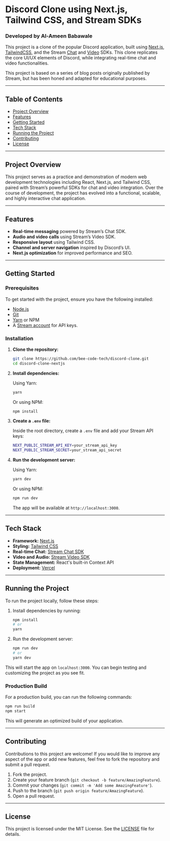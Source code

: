 
# Discord Clone using Next.js, Tailwind CSS, and Stream SDKs

### Developed by Al-Ameen Babawale

This project is a clone of the popular Discord application, built using [Next.js](https://nextjs.org), [TailwindCSS](https://tailwindcss.com), and the Stream [Chat](https://getstream.io/chat/docs/) and [Video](https://getstream.io/video/docs/) SDKs. This clone replicates the core UI/UX elements of Discord, while integrating real-time chat and video functionalities.

This project is based on a series of blog posts originally published by Stream, but has been honed and adapted for educational purposes.

---

## Table of Contents

- [Project Overview](#project-overview)
- [Features](#features)
- [Getting Started](#getting-started)
- [Tech Stack](#tech-stack)
- [Running the Project](#running-the-project)
- [Contributing](#contributing)
- [License](#license)

---

## Project Overview

This project serves as a practice and demonstration of modern web development technologies including React, Next.js, and Tailwind CSS, paired with Stream’s powerful SDKs for chat and video integration. Over the course of development, the project has evolved into a functional, scalable, and highly interactive chat application.

---

## Features

- **Real-time messaging** powered by Stream’s Chat SDK.
- **Audio and video calls** using Stream’s Video SDK.
- **Responsive layout** using Tailwind CSS.
- **Channel and server navigation** inspired by Discord’s UI.
- **Next.js optimization** for improved performance and SEO.

---

## Getting Started

### Prerequisites

To get started with the project, ensure you have the following installed:

- [Node.js](https://nodejs.org/en/)
- [Git](https://git-scm.com/)
- [Yarn](https://classic.yarnpkg.com/en/docs/install) or NPM
- A [Stream account](https://getstream.io/try-for-free/) for API keys.

### Installation

1. **Clone the repository:**

   ```bash
   git clone https://github.com/bee-code-tech/discord-clone.git
   cd discord-clone-nextjs
   ```

2. **Install dependencies:**

   Using Yarn:

   ```bash
   yarn
   ```

   Or using NPM:

   ```bash
   npm install
   ```

3. **Create a `.env` file:**

   Inside the root directory, create a `.env` file and add your Stream API keys:

   ```bash
   NEXT_PUBLIC_STREAM_API_KEY=your_stream_api_key
   NEXT_PUBLIC_STREAM_SECRET=your_stream_api_secret
   ```

4. **Run the development server:**

   Using Yarn:

   ```bash
   yarn dev
   ```

   Or using NPM:

   ```bash
   npm run dev
   ```

   The app will be available at `http://localhost:3000`.

---

## Tech Stack

- **Framework:** [Next.js](https://nextjs.org)
- **Styling:** [Tailwind CSS](https://tailwindcss.com)
- **Real-time Chat:** [Stream Chat SDK](https://getstream.io/chat/sdk/react/)
- **Video and Audio:** [Stream Video SDK](https://getstream.io/video/docs/react/)
- **State Management:** React's built-in Context API
- **Deployment:** [Vercel](https://vercel.com)

---

## Running the Project

To run the project locally, follow these steps:

1. Install dependencies by running:

   ```bash
   npm install
   # or
   yarn
   ```

2. Run the development server:

   ```bash
   npm run dev
   # or
   yarn dev
   ```

This will start the app on `localhost:3000`. You can begin testing and customizing the project as you see fit.

### Production Build

For a production build, you can run the following commands:

```bash
npm run build
npm start
```

This will generate an optimized build of your application.

---

## Contributing

Contributions to this project are welcome! If you would like to improve any aspect of the app or add new features, feel free to fork the repository and submit a pull request.

1. Fork the project.
2. Create your feature branch (`git checkout -b feature/AmazingFeature`).
3. Commit your changes (`git commit -m 'Add some AmazingFeature'`).
4. Push to the branch (`git push origin feature/AmazingFeature`).
5. Open a pull request.

---

## License

This project is licensed under the MIT License. See the [LICENSE](./LICENSE) file for details.

